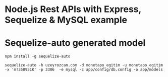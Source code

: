 # Node.js Rest APIs with Express, Sequelize & MySQL example



# Sequelize-auto generated model
    npm install -g sequelize-auto

    sequelize-auto -h uzeyrozcan.com -d monetapo_egitim -u monetapo_egitim -x 'm!350951K' -p 3306  -e mysql -c app/config/db.config -o app/models

